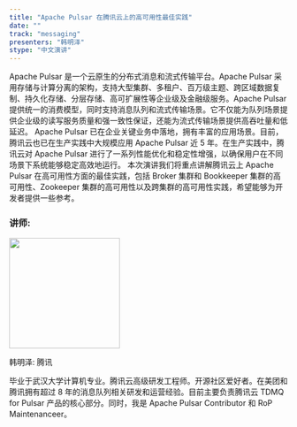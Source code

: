 ```yaml
---
title: "Apache Pulsar 在腾讯云上的高可用性最佳实践"
date: ""
track: "messaging"
presenters: "韩明泽"
stype: "中文演讲"
---
```


Apache Pulsar 是一个云原生的分布式消息和流式传输平台。Apache Pulsar 采用存储与计算分离的架构，支持大型集群、多租户、百万级主题、跨区域数据复制、持久化存储、分层存储、高可扩展性等企业级及金融级服务。Apache Pulsar 提供统一的消费模型，同时支持消息队列和流式传输场景。它不仅能为队列场景提供企业级的读写服务质量和强一致性保证，还能为流式传输场景提供高吞吐量和低延迟。
Apache Pulsar 已在企业关键业务中落地，拥有丰富的应用场景。目前，腾讯云也已在生产实践中大规模应用 Apache Pulsar 近 5 年。在生产实践中，腾讯云对 Apache Pulsar 进行了一系列性能优化和稳定性增强，以确保用户在不同场景下系统能够稳定高效地运行。
本次演讲我们将重点讲解腾讯云上 Apache Pulsar 在高可用性方面的最佳实践，包括 Broker 集群和 Bookkeeper 集群的高可用性、Zookeeper 集群的高可用性以及跨集群的高可用性实践，希望能够为开发者提供一些参考。

### 讲师:

<img src="https://sessionize.com/image/9c17-400o400o1-JPuaxw3mCtQ2zt9Ew94C2n.jpg" width="200" /><br/>

韩明泽: 腾讯

毕业于武汉大学计算机专业。腾讯云高级研发工程师。开源社区爱好者。在美团和腾讯拥有超过 8 年的消息队列相关研发和运营经验。目前主要负责腾讯云 TDMQ for Pulsar 产品的核心部分。同时，我是 Apache Pulsar Contributor 和 RoP Maintenanceer。